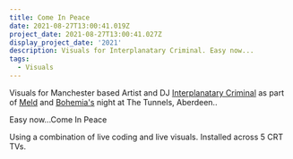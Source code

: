 ```yaml
---
title: Come In Peace
date: 2021-08-27T13:00:41.019Z
project_date: 2021-08-27T13:00:41.027Z
display_project_date: '2021'
description: Visuals for Interplanatary Criminal. Easy now...
tags:
  - Visuals
---
```

Visuals for Manchester based Artist and DJ [Interplanatary Criminal](https://soundcloud.com/interplanetary-criminal) as part of [Meld](https://meldrecords.bandcamp.com/) and [Bohemia's](https://www.facebook.com/BohemiaAberdeen/) night at The Tunnels, Aberdeen..

Easy now...Come In Peace

Using a combination of live coding and live visuals. Installed across 5 CRT TVs.
